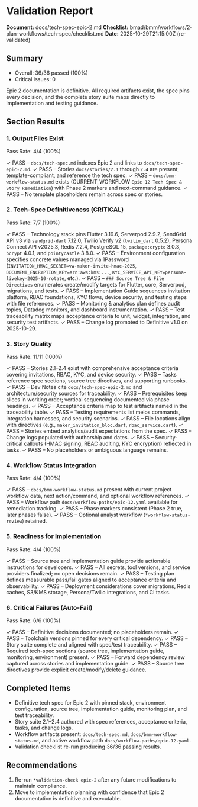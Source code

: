 # Validation Report

**Document:** docs/tech-spec-epic-2.md
**Checklist:** bmad/bmm/workflows/2-plan-workflows/tech-spec/checklist.md
**Date:** 2025-10-29T21:15:00Z (re-validated)

## Summary
- Overall: 36/36 passed (100%)
- Critical Issues: 0

Epic 2 documentation is definitive. All required artifacts exist, the spec pins every decision, and the complete story suite maps directly to implementation and testing guidance.

## Section Results

### 1. Output Files Exist
Pass Rate: 4/4 (100%)

✓ PASS – `docs/tech-spec.md` indexes Epic 2 and links to `docs/tech-spec-epic-2.md`.
✓ PASS – Stories `docs/stories/2.1` through `2.4` are present, template-compliant, and reference the tech spec.
✓ PASS – `docs/bmm-workflow-status.md` exists (CURRENT_WORKFLOW `Epic 12 Tech Spec & Story Remediation`) with Phase 2 markers and next-command guidance.
✓ PASS – No template placeholders remain across spec or stories.

### 2. Tech-Spec Definitiveness (CRITICAL)
Pass Rate: 7/7 (100%)

✓ PASS – Technology stack pins Flutter 3.19.6, Serverpod 2.9.2, SendGrid API v3 via `sendgrid-dart` 7.12.0, Twilio Verify v2 (`twilio_dart` 0.5.2), Persona Connect API v2025.3, Redis 7.2.4, PostgreSQL 15, `package:crypto` 3.0.3, `bcrypt` 4.0.1, and `pointycastle` 3.8.0.
✓ PASS – Environment configuration specifies concrete values managed via 1Password (`INVITATION_HMAC_SECRET=vw-maker-invite-hmac-2025`, `DOCUMENT_ENCRYPTION_KEY=arn:aws:kms:...`, `KYC_SERVICE_API_KEY=persona-livekey-2025-10-rotate`, etc.).
✓ PASS – `### Source Tree & File Directives` enumerates create/modify targets for Flutter, core, Serverpod, migrations, and tests.
✓ PASS – Implementation Guide sequences invitation platform, RBAC foundations, KYC flows, device security, and testing steps with file references.
✓ PASS – Monitoring & analytics plan defines audit topics, Datadog monitors, and dashboard instrumentation.
✓ PASS – Test traceability matrix maps acceptance criteria to unit, widget, integration, and security test artifacts.
✓ PASS – Change log promoted to Definitive v1.0 on 2025-10-29.

### 3. Story Quality
Pass Rate: 11/11 (100%)

✓ PASS – Stories 2.1–2.4 exist with comprehensive acceptance criteria covering invitations, RBAC, KYC, and device security.
✓ PASS – Tasks reference spec sections, source tree directives, and supporting runbooks.
✓ PASS – Dev Notes cite `docs/tech-spec-epic-2.md` and architecture/security sources for traceability.
✓ PASS – Prerequisites keep slices in working order; vertical sequencing documented via phase headings.
✓ PASS – Acceptance criteria map to test artifacts named in the traceability table.
✓ PASS – Testing requirements list melos commands, integration harnesses, and security scenarios.
✓ PASS – File locations align with directives (e.g., `maker_invitation_bloc.dart`, `rbac_service.dart`).
✓ PASS – Stories embed analytics/audit expectations from the spec.
✓ PASS – Change logs populated with authorship and dates.
✓ PASS – Security-critical callouts (HMAC signing, RBAC auditing, KYC encryption) reflected in tasks.
✓ PASS – No placeholders or ambiguous language remains.

### 4. Workflow Status Integration
Pass Rate: 4/4 (100%)

✓ PASS – `docs/bmm-workflow-status.md` present with current project workflow data, next action/command, and optional workflow references.
✓ PASS – Workflow path `docs/workflow-paths/epic-12.yaml` available for remediation tracking.
✓ PASS – Phase markers consistent (Phase 2 true, later phases false).
✓ PASS – Optional analyst workflow (`*workflow-status-review`) retained.

### 5. Readiness for Implementation
Pass Rate: 4/4 (100%)

✓ PASS – Source tree and implementation guide provide actionable instructions for developers.
✓ PASS – All secrets, tool versions, and service providers finalized; no open decisions remain.
✓ PASS – Testing plan defines measurable pass/fail gates aligned to acceptance criteria and observability.
✓ PASS – Deployment considerations cover migrations, Redis caches, S3/KMS storage, Persona/Twilio integrations, and CI tasks.

### 6. Critical Failures (Auto-Fail)
Pass Rate: 6/6 (100%)

✓ PASS – Definitive decisions documented; no placeholders remain.
✓ PASS – Toolchain versions pinned for every critical dependency.
✓ PASS – Story suite complete and aligned with spec/test traceability.
✓ PASS – Required tech-spec sections (source tree, implementation guide, monitoring, environment) present.
✓ PASS – Forward dependency review captured across stories and implementation guide.
✓ PASS – Source tree directives provide explicit create/modify/delete guidance.

## Completed Items
- Definitive tech spec for Epic 2 with pinned stack, environment configuration, source tree, implementation guide, monitoring plan, and test traceability.
- Story suite 2.1–2.4 authored with spec references, acceptance criteria, tasks, and change logs.
- Workflow artifacts present: `docs/tech-spec.md`, `docs/bmm-workflow-status.md`, and active workflow path `docs/workflow-paths/epic-12.yaml`.
- Validation checklist re-run producing 36/36 passing results.

## Recommendations
1. Re-run `*validation-check epic-2` after any future modifications to maintain compliance.
2. Move to implementation planning with confidence that Epic 2 documentation is definitive and executable.